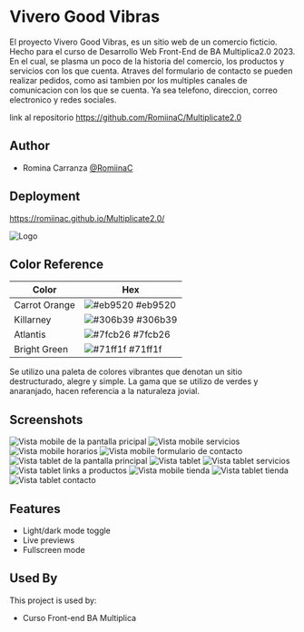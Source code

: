 
# Vivero Good Vibras

El proyecto Vivero Good Vibras, es un sitio web de un comercio ficticio. Hecho para el curso de Desarrollo Web Front-End  de BA Multiplica2.0 2023.
En el cual, se plasma un poco de la historia del comercio, los productos y servicios con los que cuenta. Atraves del formulario de contacto se pueden realizar pedidos, como asi tambien por los multiples canales de comunicacion con los que se cuenta. Ya sea telefono, direccion, correo electronico y redes sociales.

link al repositorio https://github.com/RomiinaC/Multiplicate2.0



## Author

- Romina Carranza [@RomiinaC](https://github.com/RomiinaC)


## Deployment

https://romiinac.github.io/Multiplicate2.0/




![Logo](https://romiinac.github.io/Multiplicate2.0/images/Good_Vibras-removebg-preview.png)

## Color Reference

| Color             | Hex                                                                |
| ----------------- | ------------------------------------------------------------------ |
| Carrot Orange | ![#eb9520](https://via.placeholder.com/10/eb9520?text=+) #eb9520 |
| Killarney | ![#306b39](https://via.placeholder.com/10/306b39?text=+) #306b39 |
| Atlantis | ![#7fcb26](https://via.placeholder.com/10/7fcb26?text=+) #7fcb26 |
| Bright Green | ![#71ff1f](https://via.placeholder.com/10/71ff1f?text=+) #71ff1f |

Se utilizo una paleta de colores vibrantes que denotan un sitio destructurado, alegre y simple.
La gama que se utilizo de verdes y anaranjado, hacen referencia a la naturaleza jovial. 

## Screenshots

![Vista mobile de la pantalla pricipal](images/Screenshot/Screenshot.jpg)
![Vista mobile servicios](images/Screenshot/Screenshot_1.jpg)
![Vista mobile horarios](images/Screenshot/Screenshot_2.jpg)
![Vista mobile formulario de contacto](images/Screenshot/Screenshot_5.jpg)
![Vista tablet de la pantalla principal](images/Screenshot/Screenshot_6.jpg)
![Vista tablet ](images/Screenshot/Screenshot_7.jpg)
![Vista tablet servicios](images/Screenshot/Screenshot_8.jpg)
![Vista tablet links a productos](images/Screenshot/Screenshot_9.jpg)
![Vista mobile tienda](images/Screenshot/Screenshot_14.jpg)
![Vista tablet tienda](images/Screenshot/Screenshot_12.jpg)
![Vista tablet contacto](images/Screenshot/Screenshot_10.jpg)


## Features

- Light/dark mode toggle
- Live previews
- Fullscreen mode



## Used By

This project is used by:

- Curso Front-end BA Multiplica


